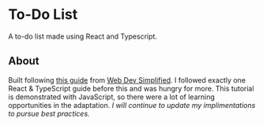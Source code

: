 # To-Do List

A to-do list made using React and Typescript. 

## About

Built following [this guide](https://youtu.be/Rh3tobg7hEo) from [Web Dev Simplified](https://www.youtube.com/channel/UCFbNIlppjAuEX4znoulh0Cw). I followed exactly one React & TypeScript guide before this and was hungry for more. This tutorial is demonstrated with JavaScript, so there were a lot of learning opportunities in the adaptation. _I will continue to update my implimentations to pursue best practices._